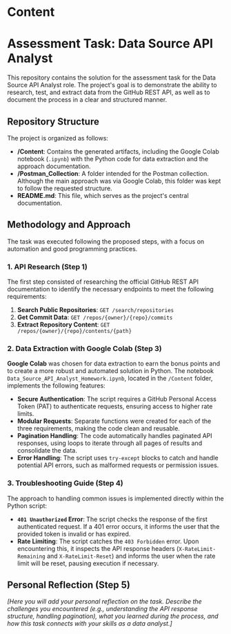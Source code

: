 # Content 
# Assessment Task: Data Source API Analyst

This repository contains the solution for the assessment task for the Data Source API Analyst role. The project's goal is to demonstrate the ability to research, test, and extract data from the GitHub REST API, as well as to document the process in a clear and structured manner.

## Repository Structure

The project is organized as follows:

-   **/Content**: Contains the generated artifacts, including the Google Colab notebook (`.ipynb`) with the Python code for data extraction and the approach documentation.
-   **/Postman_Collection**: A folder intended for the Postman collection. Although the main approach was via Google Colab, this folder was kept to follow the requested structure.
-   **README.md**: This file, which serves as the project's central documentation.

## Methodology and Approach

The task was executed following the proposed steps, with a focus on automation and good programming practices.

### 1. API Research (Step 1)

The first step consisted of researching the official GitHub REST API documentation to identify the necessary endpoints to meet the following requirements:

1.  **Search Public Repositories**: `GET /search/repositories`
2.  **Get Commit Data**: `GET /repos/{owner}/{repo}/commits`
3.  **Extract Repository Content**: `GET /repos/{owner}/{repo}/contents/{path}`

### 2. Data Extraction with Google Colab (Step 3)

**Google Colab** was chosen for data extraction to earn the bonus points and to create a more robust and automated solution in Python. The notebook `Data_Source_API_Analyst_Homework.ipynb`, located in the `/Content` folder, implements the following features:

-   **Secure Authentication**: The script requires a GitHub Personal Access Token (PAT) to authenticate requests, ensuring access to higher rate limits.
-   **Modular Requests**: Separate functions were created for each of the three requirements, making the code clean and reusable.
-   **Pagination Handling**: The code automatically handles paginated API responses, using loops to iterate through all pages of results and consolidate the data.
-   **Error Handling**: The script uses `try-except` blocks to catch and handle potential API errors, such as malformed requests or permission issues.

### 3. Troubleshooting Guide (Step 4)

The approach to handling common issues is implemented directly within the Python script:

-   **`401 Unauthorized` Error**: The script checks the response of the first authenticated request. If a 401 error occurs, it informs the user that the provided token is invalid or has expired.
-   **Rate Limiting**: The script catches the `403 Forbidden` error. Upon encountering this, it inspects the API response headers (`X-RateLimit-Remaining` and `X-RateLimit-Reset`) and informs the user when the rate limit will be reset, pausing execution if necessary.

## Personal Reflection (Step 5)

*[Here you will add your personal reflection on the task. Describe the challenges you encountered (e.g., understanding the API response structure, handling pagination), what you learned during the process, and how this task connects with your skills as a data analyst.]*

